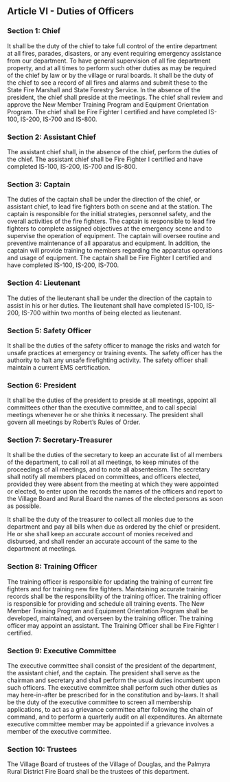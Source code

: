 ## Article VI - Duties of Officers

### Section 1: Chief

It shall be the duty of the chief to take full control of the entire department at all fires, parades, disasters, or any event requiring emergency assistance from our department. To have general supervision of all fire department property, and at all times to perform such other duties as may be required of the chief by law or by the village or rural boards. It shall be the duty of the chief to see a record of all fires and alarms and submit these to the State Fire Marshall and State Forestry Service. In the absence of the president, the chief shall preside at the meetings. The chief shall review and approve the New Member Training Program and Equipment Orientation Program. The chief shall be Fire Fighter I certified and have completed IS-100, IS-200, IS-700 and IS-800. 

### Section 2: Assistant Chief

The assistant chief shall, in the absence of the chief, perform the duties of the chief. The assistant chief shall be Fire Fighter I certified and have completed IS-100, IS-200, IS-700 and IS-800.

### Section 3: Captain

The duties of the captain shall be under the direction of the chief, or assistant chief, to lead fire fighters both on scene and at the station. The captain is responsible for the initial strategies, personnel safety, and the overall activities of the fire fighters. The captain is responsible to lead fire fighters to complete assigned objectives at the emergency scene and to supervise the operation of equipment. The captain will oversee routine and preventive maintenance of all apparatus and equipment. In addition, the captain will provide training to members regarding the apparatus operations and usage of equipment. The captain shall be Fire Fighter I certified and have completed IS-100, IS-200, IS-700.

### Section 4: Lieutenant

The duties of the lieutenant shall be under the direction of the captain to assist in his or her duties. The lieutenant shall have completed IS-100, IS-200, IS-700 within two months of being elected as lieutenant. 

### Section 5: Safety Officer

It shall be the duties of the safety officer to manage the risks and watch for unsafe practices at emergency or training events. The safety officer has the authority to halt any unsafe firefighting activity. The safety officer shall maintain a current EMS certification.

### Section 6: President

It shall be the duties of the president to preside at all meetings, appoint all committees other than the executive committee, and to call special meetings whenever he or she thinks it necessary. The president shall govern all meetings by Robert’s Rules of Order.

### Section 7: Secretary-Treasurer

It shall be the duties of the secretary to keep an accurate list of all members of the department, to call roll at all meetings, to keep minutes of the proceedings of all meetings, and to note all absenteeism. The secretary shall notify all members placed on committees, and officers elected, provided they were absent from the meeting at which they were appointed or elected, to enter upon the records the names of the officers and report to the Village Board and Rural Board the names of the elected persons as soon as possible.

It shall be the duty of the treasurer to collect all monies due to the department and pay all bills when due as ordered by the chief or president. He or she shall keep an accurate account of monies received and disbursed, and shall render an accurate account of the same to the department at meetings.

### Section 8: Training Officer

The training officer is responsible for updating the training of current fire fighters and for training new fire fighters. Maintaining accurate training records shall be the responsibility of the training officer. The training officer is responsible for providing and schedule all training events. The New Member Training Program and Equipment Orientation Program shall be developed, maintained, and overseen by the training officer. The training officer may appoint an assistant. The Training Officer shall be Fire Fighter I certified.

### Section 9: Executive Committee

The executive committee shall consist of the president of the department, the assistant chief, and the captain. The president shall serve as the chairman and secretary and shall perform the usual duties incumbent upon such officers. The executive committee shall perform such other duties as may here-in-after be prescribed for in the constitution and by-laws. It shall be the duty of the executive committee to screen all membership applications, to act as a grievance committee after following the chain of command, and to perform a quarterly audit on all expenditures. An alternate executive committee member may be appointed if a grievance involves a member of the executive committee.

### Section 10: Trustees

The Village Board of trustees of the Village of Douglas, and the Palmyra Rural District Fire Board shall be the trustees of this department.